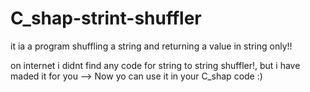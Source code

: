 # C_shap-strint-shuffler
it ia a program shuffling a string and returning a value in string only!!

on internet i didnt find any code for string to string shuffler!, but i have maded it for you --> Now yo can use it in your C_shap code :)
